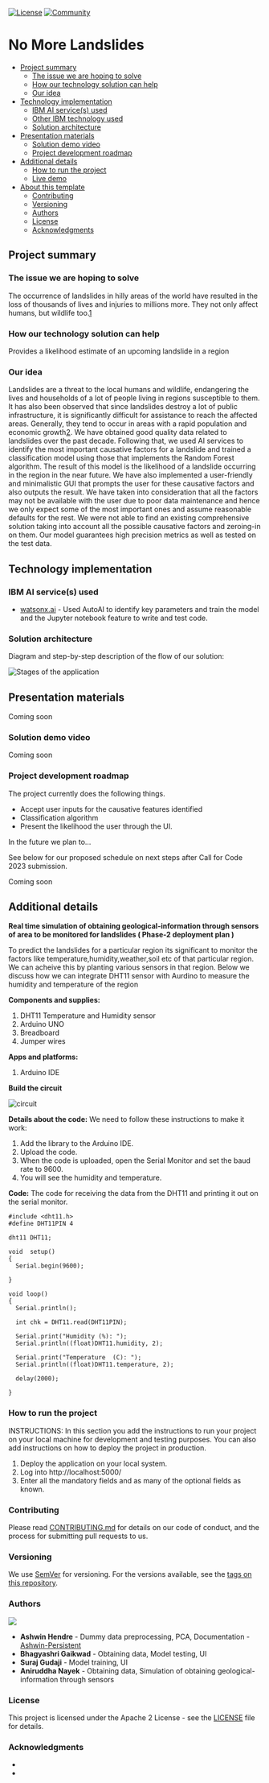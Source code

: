 [![License](https://img.shields.io/badge/License-Apache2-blue.svg)](https://www.apache.org/licenses/LICENSE-2.0) [![Community](https://img.shields.io/badge/Join-Community-blue)](https://developer.ibm.com/callforcode/solutions/projects/get-started/)

# No More Landslides

- [Project summary](#project-summary)
  - [The issue we are hoping to solve](#the-issue-we-are-hoping-to-solve)
  - [How our technology solution can help](#how-our-technology-solution-can-help)
  - [Our idea](#our-idea)
- [Technology implementation](#technology-implementation)
  - [IBM AI service(s) used](#ibm-ai-services-used)
  - [Other IBM technology used](#other-ibm-technology-used)
  - [Solution architecture](#solution-architecture)
- [Presentation materials](#presentation-materials)
  - [Solution demo video](#solution-demo-video)
  - [Project development roadmap](#project-development-roadmap)
- [Additional details](#additional-details)
  - [How to run the project](#how-to-run-the-project)
  - [Live demo](#live-demo)
- [About this template](#about-this-template)
  - [Contributing](#contributing)
  - [Versioning](#versioning)
  - [Authors](#authors)
  - [License](#license)
  - [Acknowledgments](#acknowledgments)


## Project summary

### The issue we are hoping to solve
The occurrence of landslides in hilly areas of the world have resulted in the loss of thousands of lives and injuries to millions more. They not only affect humans, but wildlife too.[1](#1)

### How our technology solution can help

Provides a likelihood estimate of an upcoming landslide in a region

### Our idea
Landslides are a threat to the local humans and wildlife, endangering the lives and households of a lot of people living in regions susceptible to them. It has also been observed that since landslides destroy a lot of public infrastructure, it is significantly difficult for assistance to reach the affected areas. Generally, they tend to occur in areas with a rapid population and economic growth[2](#2). We have obtained good quality data related to landslides over the past decade. Following that, we used AI services to identify the most important causative factors for a landslide and trained a classification model using those that implements the Random Forest algorithm. The result of this model is the likelihood of a landslide occurring in the region in the near future. We have also implemented a user-friendly and minimalistic GUI that prompts the user for these causative factors and also outputs the result. We have taken into consideration that all the factors may not be available with the user due to poor data maintenance and hence we only expect some of the most important ones and assume reasonable defaults for the rest. We were not able to find an existing comprehensive solution taking into account all the possible causative factors and zeroing-in on them. Our model guarantees high precision metrics as well as tested on the test data.

## Technology implementation

### IBM AI service(s) used




- [watsonx.ai](https://www.ibm.com/products/watsonx-ai) - Used AutoAI to identify key parameters and train the model and the Jupyter notebook feature to write and test code.


### Solution architecture

Diagram and step-by-step description of the flow of our solution:

![Stages of the application](./docs/design/stages.svg)


## Presentation materials

Coming soon

### Solution demo video

Coming soon

### Project development roadmap

The project currently does the following things.

- Accept user inputs for the causative features identified
- Classification algorithm
- Present the likelihood the user through the UI.

In the future we plan to...

See below for our proposed schedule on next steps after Call for Code 2023 submission.

Coming soon

## Additional details

**Real time simulation of obtaining geological-information through sensors of area to be monitored for landslides ( Phase-2 deployment plan )**

To predict the landslides for a particular region its significant to monitor the factors like temperature,humidity,weather,soil etc of
that particular region.
We can acheive this by planting various sensors in that region. Below we discuss how we can integrate DHT11 sensor with Aurdino to measure the humidity and temperature of the region

**Components and supplies:**
1. DHT11 Temperature and Humidity sensor
2. Arduino UNO
3. Breadboard
4. Jumper wires

**Apps and platforms:**
1. Arduino IDE

**Build the circuit**

![circuit](https://github.com/AniruddhaNayek/No_more_Landslides/assets/99787465/671bf584-e6e8-49ed-95a9-1759dae11343)

**Details about the code:**
We need to follow these instructions to make it work: 
1. Add the library to the Arduino IDE. 
2. Upload the code. 
3. When the code is uploaded, open the Serial Monitor and set the baud rate to 9600. 
4. You will see the humidity and temperature.

**Code:**
The code for receiving the data from the DHT11 and printing it out on the serial monitor.

```
#include <dht11.h>
#define DHT11PIN 4

dht11 DHT11;

void  setup()
{
  Serial.begin(9600);
 
}

void loop()
{
  Serial.println();

  int chk = DHT11.read(DHT11PIN);

  Serial.print("Humidity (%): ");
  Serial.println((float)DHT11.humidity, 2);

  Serial.print("Temperature  (C): ");
  Serial.println((float)DHT11.temperature, 2);

  delay(2000);

}
```


### How to run the project

INSTRUCTIONS: In this section you add the instructions to run your project on your local machine for development and testing purposes. You can also add instructions on how to deploy the project in production.
1. Deploy the application on your local system.
2. Log into http://localhost:5000/
3. Enter all the mandatory fields and as many of the optional fields as known.

### Contributing

Please read [CONTRIBUTING.md](CONTRIBUTING.md) for details on our code of conduct, and the process for submitting pull requests to us.

### Versioning

We use [SemVer](http://semver.org/) for versioning. For the versions available, see the [tags on this repository](https://github.com/no-more-landslides/no-more-landslides/tags).

### Authors

<a href="https://github.com/no-more-landslides/no-more-landslides/graphs/contributors">
  <img src="https://contributors-img.web.app/image?repo=no-more-landslides/no-more-landslides" />
</a>

- **Ashwin Hendre** - Dummy data preprocessing, PCA, Documentation - [Ashwin-Persistent](https://github.com/Ashwin-Persistent)
- **Bhagyashri Gaikwad** - Obtaining data, Model testing, UI
- **Suraj Gudaji** - Model training, UI
- **Aniruddha Nayek** - Obtaining data, Simulation of obtaining geological-information through sensors

### License

This project is licensed under the Apache 2 License - see the [LICENSE](LICENSE) file for details.

### Acknowledgments

- [1]: https://www.britannica.com/science/landslide#/media/1/329513/209350
- [2]: https://www.britannica.com/science/landslide
